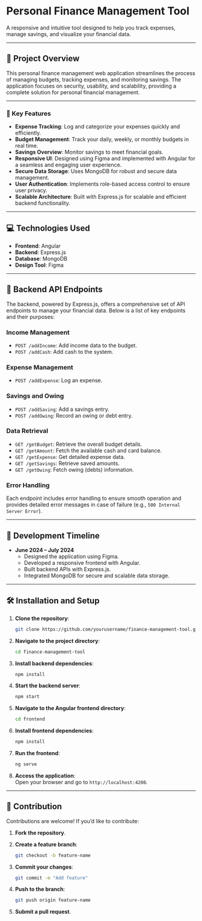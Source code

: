 
# Personal Finance Management Tool

A responsive and intuitive tool designed to help you track expenses, manage savings, and visualize your financial data.

---

## 📝 Project Overview

This personal finance management web application streamlines the process of managing budgets, tracking expenses, and monitoring savings. The application focuses on security, usability, and scalability, providing a complete solution for personal financial management.

---

### 🌟 Key Features

- **Expense Tracking**: Log and categorize your expenses quickly and efficiently.
- **Budget Management**: Track your daily, weekly, or monthly budgets in real time.
- **Savings Overview**: Monitor savings to meet financial goals.
- **Responsive UI**: Designed using Figma and implemented with Angular for a seamless and engaging user experience.
- **Secure Data Storage**: Uses MongoDB for robust and secure data management.
- **User Authentication**: Implements role-based access control to ensure user privacy.
- **Scalable Architecture**: Built with Express.js for scalable and efficient backend functionality.

---

## 💻 Technologies Used

- **Frontend**: Angular  
- **Backend**: Express.js  
- **Database**: MongoDB  
- **Design Tool**: Figma  

---

## 🔗 Backend API Endpoints

The backend, powered by Express.js, offers a comprehensive set of API endpoints to manage your financial data. Below is a list of key endpoints and their purposes:

### **Income Management**
- `POST /addIncome`: Add income data to the budget.
- `POST /addCash`: Add cash to the system.

### **Expense Management**
- `POST /addExpense`: Log an expense.

### **Savings and Owing**
- `POST /addSaving`: Add a savings entry.
- `POST /addOwing`: Record an owing or debt entry.

### **Data Retrieval**
- `GET /getBudget`: Retrieve the overall budget details.
- `GET /getAmount`: Fetch the available cash and card balance.
- `GET /getExpense`: Get detailed expense data.
- `GET /getSavings`: Retrieve saved amounts.
- `GET /getOwing`: Fetch owing (debts) information.

### **Error Handling**
Each endpoint includes error handling to ensure smooth operation and provides detailed error messages in case of failure (e.g., `500 Internal Server Error`).

---

## 📅 Development Timeline

- **June 2024 – July 2024**  
  - Designed the application using Figma.  
  - Developed a responsive frontend with Angular.  
  - Built backend APIs with Express.js.  
  - Integrated MongoDB for secure and scalable data storage.  

---

## 🛠️ Installation and Setup

1. **Clone the repository**:  
   ```bash
   git clone https://github.com/yourusername/finance-management-tool.git
   ```

2. **Navigate to the project directory**:  
   ```bash
   cd finance-management-tool
   ```

3. **Install backend dependencies**:  
   ```bash
   npm install
   ```

4. **Start the backend server**:  
   ```bash
   npm start
   ```

5. **Navigate to the Angular frontend directory**:  
   ```bash
   cd frontend
   ```

6. **Install frontend dependencies**:  
   ```bash
   npm install
   ```

7. **Run the frontend**:  
   ```bash
   ng serve
   ```

8. **Access the application**:  
   Open your browser and go to `http://localhost:4200`.

---


## 🤝 Contribution

Contributions are welcome! If you’d like to contribute:

1. **Fork the repository**.  
2. **Create a feature branch**:  
   ```bash
   git checkout -b feature-name
   ```

3. **Commit your changes**:  
   ```bash
   git commit -m "Add feature"
   ```

4. **Push to the branch**:  
   ```bash
   git push origin feature-name
   ```

5. **Submit a pull request**.
